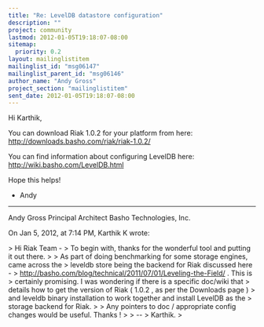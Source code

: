 ```yaml
---
title: "Re: LevelDB datastore configuration"
description: ""
project: community
lastmod: 2012-01-05T19:18:07-08:00
sitemap:
  priority: 0.2
layout: mailinglistitem
mailinglist_id: "msg06147"
mailinglist_parent_id: "msg06146"
author_name: "Andy Gross"
project_section: "mailinglistitem"
sent_date: 2012-01-05T19:18:07-08:00
---
```


Hi Karthik,

You can download Riak 1.0.2 for your platform from here: 
http://downloads.basho.com/riak/riak-1.0.2/

You can find information about configuring LevelDB here: 
http://wiki.basho.com/LevelDB.html

Hope this helps!

- Andy

---
Andy Gross 
Principal Architect 
Basho Technologies, Inc.


On Jan 5, 2012, at 7:14 PM, Karthik K wrote:

&gt; Hi Riak Team -
&gt; To begin with, thanks for the wonderful tool and putting it out there. 
&gt; 
&gt; As part of doing benchmarking for some storage engines, came across the 
&gt; leveldb store being the backend for Riak discussed here - 
&gt; http://basho.com/blog/technical/2011/07/01/Leveling-the-Field/ . This is 
&gt; certainly promising. I was wondering if there is a specific doc/wiki that 
&gt; details how to get the version of Riak ( 1.0.2 , as per the Downloads page ) 
&gt; and leveldb binary installation to work together and install LevelDB as the 
&gt; storage backend for Riak. 
&gt; 
&gt; Any pointers to doc / appropriate config changes would be useful. Thanks ! 
&gt; 
&gt; --
&gt; Karthik. 
&gt; 

